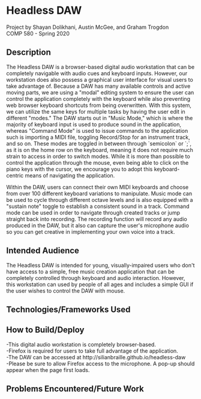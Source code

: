 <h1>Headless DAW</h1>

Project by Shayan Dolikhani, Austin McGee, and Graham Trogdon<br/>
COMP 580 - Spring 2020

<h2>Description</h2>
The Headless DAW is a browser-based digital audio workstation that can be completely navigable with audio cues and keyboard inputs. However, our workstation does also possess a graphical user interface for visual users to take advantage of. Because a DAW has many available controls and active moving parts, we are using a "modal" editing system to ensure the user can control the application completely with the keyboard while also preventing web browser keyboard shortcuts from being overwritten. With this system, we can utilize the same keys for multiple tasks by having the user edit in different "modes." The DAW starts out in "Music Mode," which is where the majority of keyboard input is used to produce sound in the application, whereas "Command Mode" is used to issue commands to the application such is importing a MIDI file, toggling Record/Stop for an instrument track, and so on. These modes are toggled in between through `semicolon` or `;`, as it is on the home row on the keyboard, meaning it does not require much strain to access in order to switch modes. While it is more than possible to control the application through the mouse, even being able to click on the piano keys with the cursor, we encourage you to adopt this keyboard-centric means of navigating the application.<br/>

Within the DAW, users can connect their own MIDI keyboards and choose from over 100 different keyboard variations to manipulate. Music mode can be used to cycle through different octave levels and is also equipped with a "sustain note" toggle to establish a consistent sound in a track. Command mode can be used in order to navigate through created tracks or jump straight back into recording. The recording function will record any audio produced in the DAW, but it also can capture the user's microphone audio so you can get creative in implementing your own voice into a track.

<h2>Intended Audience</h2>
The Headless DAW is intended for young, visually-impaired users who don't have access to a simple, free music creation application that can be completely controlled through keyboard and audio interaction. However, this workstation can used by people of all ages and includes a simple GUI if the user wishes to control the DAW with mouse.

<h2>Technologies/Frameworks Used</h2>



<h2>How to Build/Deploy</h2>
-This digital audio workstation is completely browser-based.<br/>
-Firefox is required for users to take full advantage of the application.<br/>
-The DAW can be accessed at http://silianbraille.github.io/headless-daw<br/>
-Please be sure to allow Firefox access to the microphone. A pop-up should appear when the page first loads.<br/>

<h2>Problems Encountered/Future Work</h2>
